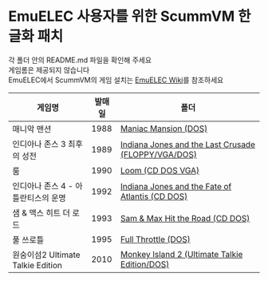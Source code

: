 # EmuELEC 사용자를 위한 ScummVM 한글화 패치

각 폴더 안의 README.md 파일을 확인해 주세요</br>
게임롬은 제공되지 않습니다</br>
EmuELEC에서 ScummVM의 게임 설치는 [EmuELEC Wiki](https://github.com/british-choi/EmuELEC/wiki/ScummVM-%EA%B2%8C%EC%9E%84-%EC%84%A4%EC%B9%98)를 참조하세요

|게임명|발매일|폴더|
|--|--|--|
|매니악 맨션|1988|[Maniac Mansion (DOS)](https://github.com/british-choi/ScummVM-Kor-Trs/tree/master/Maniac%20Mansion%20(DOS))|
|인디아나 존스 3 최후의 성전|1989|[Indiana Jones and the Last Crusade (FLOPPY/VGA/DOS)](https://github.com/british-choi/ScummVM-Kor-Trs/tree/master/Indiana%20Jones%20and%20the%20Last%20Crusade%20(Floppy%20DOS%20VGA))|
|룸|1990|[Loom (CD DOS VGA)](https://github.com/british-choi/ScummVM-Kor-Trs/tree/master/Loom%20(CD%20DOS%20VGA))|
|인디아나 존스 4 - 아틀란티스의 운명|1992|[Indiana Jones and the Fate of Atlantis (CD DOS)](Indiana%20Jones%20and%20the%20Fate%20of%20Atlantis%20(CD%20DOS))|
|샘 & 맥스 히트 더 로드|1993|[Sam & Max Hit the Road (CD DOS)](https://github.com/british-choi/ScummVM-Kor-Trs/tree/master/Sam%20%26%20Max%20Hit%20the%20Road%20(CD%20DOS))|
|풀 쓰로틀|1995|[Full Throttle (DOS)](https://github.com/british-choi/ScummVM-Kor-Trs/tree/master/Full%20Throttle%20(DOS))|
|원숭이섬2 Ultimate Talkie Edition|2010|[Monkey Island 2 (Ultimate Talkie Edition/DOS)](https://github.com/british-choi/ScummVM-Kor-Trs/tree/master/Monkey%20Island%202%20(Ultimate%20Talkie%20Edition%20DOS))|
